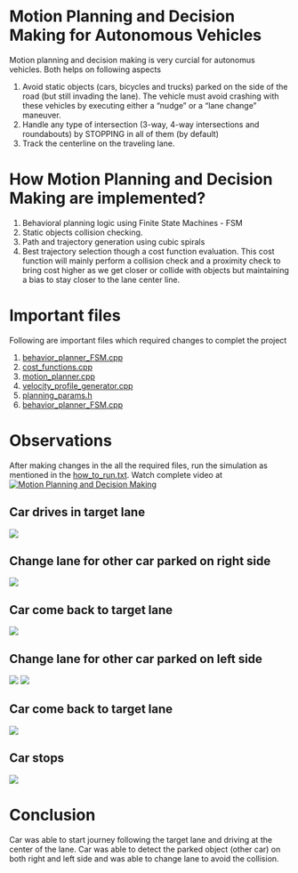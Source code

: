 # Motion Planning and Decision Making for Autonomous Vehicles
Motion planning and decision making is very curcial for autonomus vehicles. Both helps on following aspects
1. Avoid static objects (cars, bicycles and trucks) parked on the side of the road (but still invading the lane). The vehicle must avoid crashing with these vehicles by executing either a “nudge” or a “lane change” maneuver.
2. Handle any type of intersection (3-way, 4-way intersections and roundabouts) by STOPPING in all of them (by default)
3. Track the centerline on the traveling lane.

# How Motion Planning and Decision Making are implemented?
1. Behavioral planning logic using Finite State Machines - FSM
2. Static objects collision checking.
3. Path and trajectory generation using cubic spirals
4. Best trajectory selection though a cost function evaluation. This cost function will mainly perform a collision check and a proximity check to bring cost higher as we get closer or collide with objects but maintaining a bias to stay closer to the lane center line.

# Important files
Following are important files which required changes to complet the project
1. [behavior_planner_FSM.cpp](project/starter_files/behavior_planner_FSM.cpp)
2. [cost_functions.cpp](project/starter_files/cost_functions.cpp)
3. [motion_planner.cpp](project/starter_files/motion_planner.cpp)
4. [velocity_profile_generator.cpp](project/starter_files/velocity_profile_generator.cpp)
5. [planning_params.h](project/starter_files/planning_params.h)
6. [behavior_planner_FSM.cpp](project/starter_files/behavior_planner_FSM.cpp)

# Observations
After making changes in the all the required files, run the simulation as mentioned in the [how_to_run.txt](project/how_to_run.txt).
Watch complete video at [![Motion Planning and Decision Making](assets/Motion_Planning_and_Decision_Making.png)](http://www.youtube.com/watch?v=ETuu8p8eXIg "Motion Planning and Decision Making")

## Car drives in target lane
![](assets/Motion_Planning_and_Decision_Making.png)
## Change lane for other car parked on right side
![](assets/Change_lane_for_parked_car_on_right.png)
## Car come back to target lane
![](assets/Driving%20car%20in%20the%20middle%20lane.png)
## Change lane for other car parked on left side
![](assets/Changed_lane_for_parked_car_on_left.png)
![](assets/Cross_solid_line_to_avoid_collision.png)
## Car come back to target lane
![](assets/Driving_back_to_center_lange.png)
## Car stops
![](assets/Car_stops.png)

# Conclusion
Car was able to start journey following the target lane and driving at the center of the lane. Car was able to detect the parked object (other car) on both right and left side and was able to change lane to avoid the collision.

